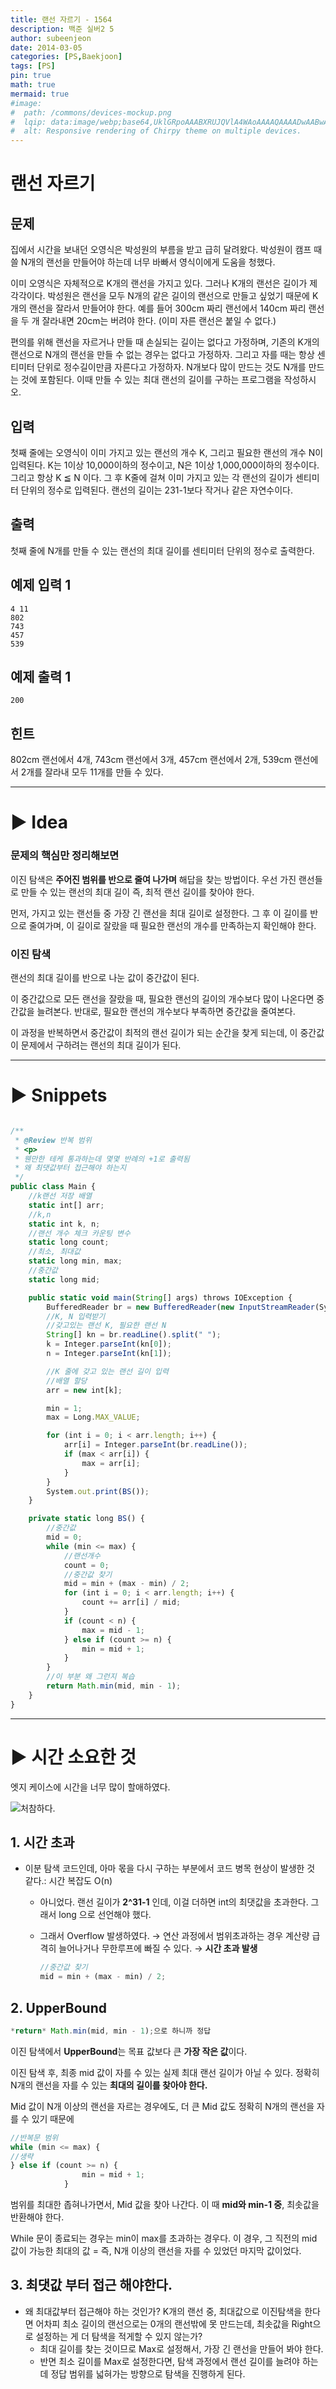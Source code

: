 ```yaml
---
title: 랜선 자르기 - 1564
description: 백준 실버2 5
author: subeenjeon
date: 2014-03-05
categories: [PS,Baekjoon]
tags: [PS]
pin: true
math: true
mermaid: true
#image:
#  path: /commons/devices-mockup.png
#  lqip: data:image/webp;base64,UklGRpoAAABXRUJQVlA4WAoAAAAQAAAADwAABwAAQUxQSDIAAAARL0AmbZurmr57yyIiqE8oiG0bejIYEQTgqiDA9vqnsUSI6H+oAERp2HZ65qP/VIAWAFZQOCBCAAAA8AEAnQEqEAAIAAVAfCWkAALp8sF8rgRgAP7o9FDvMCkMde9PK7euH5M1m6VWoDXf2FkP3BqV0ZYbO6NA/VFIAAAA
#  alt: Responsive rendering of Chirpy theme on multiple devices.
---
```


# 랜선 자르기
## 문제

집에서 시간을 보내던 오영식은 박성원의 부름을 받고 급히 달려왔다. 박성원이 캠프 때 쓸 N개의 랜선을 만들어야 하는데 너무 바빠서 영식이에게 도움을 청했다.

이미 오영식은 자체적으로 K개의 랜선을 가지고 있다. 그러나 K개의 랜선은 길이가 제각각이다. 박성원은 랜선을 모두 N개의 같은 길이의 랜선으로 만들고 싶었기 때문에 K개의 랜선을 잘라서 만들어야 한다. 예를 들어 300cm 짜리 랜선에서 140cm 짜리 랜선을 두 개 잘라내면 20cm는 버려야 한다. (이미 자른 랜선은 붙일 수 없다.)

편의를 위해 랜선을 자르거나 만들 때 손실되는 길이는 없다고 가정하며, 기존의 K개의 랜선으로 N개의 랜선을 만들 수 없는 경우는 없다고 가정하자. 그리고 자를 때는 항상 센티미터 단위로 정수길이만큼 자른다고 가정하자. N개보다 많이 만드는 것도 N개를 만드는 것에 포함된다. 이때 만들 수 있는 최대 랜선의 길이를 구하는 프로그램을 작성하시오.

## 입력

첫째 줄에는 오영식이 이미 가지고 있는 랜선의 개수 K, 그리고 필요한 랜선의 개수 N이 입력된다. K는 1이상 10,000이하의 정수이고, N은 1이상 1,000,000이하의 정수이다. 그리고 항상 K ≦ N 이다. 그 후 K줄에 걸쳐 이미 가지고 있는 각 랜선의 길이가 센티미터 단위의 정수로 입력된다. 랜선의 길이는 231-1보다 작거나 같은 자연수이다.

## 출력

첫째 줄에 N개를 만들 수 있는 랜선의 최대 길이를 센티미터 단위의 정수로 출력한다.

## 예제 입력 1

```
4 11
802
743
457
539
```

## 예제 출력 1

```
200
```

## 힌트

802cm 랜선에서 4개, 743cm 랜선에서 3개, 457cm 랜선에서 2개, 539cm 랜선에서 2개를 잘라내 모두 11개를 만들 수 있다.

---

# ► Idea

### 문제의 핵심만 정리해보면

이진 탐색은 **주어진 범위를 반으로 줄여 나가며** 해답을 찾는 방법이다. 우선 가진 랜선들로 만들 수 있는 랜선의 최대 길이 즉, 최적 랜선 길이를 찾아야 한다.

먼저, 가지고 있는 랜선들 중 가장 긴 랜선을 최대 길이로 설정한다. 그 후 이 길이를 반으로 줄여가며, 이 길이로 잘랐을 때 필요한 랜선의 개수를 만족하는지 확인해야 한다.

### 이진 탐색

랜선의 최대 길이를 반으로 나눈 값이 중간값이 된다.

이 중간값으로 모든 랜선을 잘랐을 때, 필요한 랜선의 길이의 개수보다 많이 나온다면 중간값을 늘려본다. 반대로, 필요한 랜선의 개수보다 부족하면 중간값을 줄여본다.

이 과정을 반복하면서 중간값이 최적의 랜선 길이가 되는 순간을 찾게 되는데, 이 중간값이 문제에서 구하려는 랜선의 최대 길이가 된다.

---

# ► Snippets

```jsx

/**
 * @Review 반복 범위
 * <p>
 * 웬만한 테케 통과하는데 몇몇 반례의 +1로 출력됨
 * 왜 최댓값부터 접근해야 하는지
 */
public class Main {
    //k랜선 저장 배열
    static int[] arr;
    //k,n
    static int k, n;
    //랜선 개수 체크 카운팅 변수
    static long count;
    //최소, 최대값
    static long min, max;
    //중간값
    static long mid;

    public static void main(String[] args) throws IOException {
        BufferedReader br = new BufferedReader(new InputStreamReader(System.in));
        //K, N 입력받기
        //갖고있는 랜선 K, 필요한 랜선 N
        String[] kn = br.readLine().split(" ");
        k = Integer.parseInt(kn[0]);
        n = Integer.parseInt(kn[1]);

        //K 줄에 갖고 있는 랜선 길이 입력
        //배열 할당
        arr = new int[k];

        min = 1;
        max = Long.MAX_VALUE;

        for (int i = 0; i < arr.length; i++) {
            arr[i] = Integer.parseInt(br.readLine());
            if (max < arr[i]) {
                max = arr[i];
            }
        }
        System.out.print(BS());
    }

    private static long BS() {
        //중간값
        mid = 0;
        while (min <= max) {
            //랜선개수
            count = 0;
            //중간값 찾기
            mid = min + (max - min) / 2;
            for (int i = 0; i < arr.length; i++) {
                count += arr[i] / mid;
            }
            if (count < n) {
                max = mid - 1;
            } else if (count >= n) {
                min = mid + 1;
            }
        }
        //이 부분 왜 그런지 복습
        return Math.min(mid, min - 1);
    }
}
```

---

# ► 시간 소요한 것

엣지 케이스에 시간을 너무 많이 할애하였다.

![처참하다.](https://github.com/subeenjeonHere/subeenjeonHere.github.io/assets/145312273/0defd521-80e2-4f64-ac0e-31018b890371)


## 1. 시간 초과

- 이분 탐색 코드인데, 아마 몫을 다시 구하는 부분에서 코드 병목 현상이 발생한 것 같다.: 시간 복잡도 O(n)
  - 아니었다. 랜선 길이가 **2^31-1** 인데, 이걸 더하면 int의 최댓값을 초과한다. 그래서 long 으로 선언해야 했다.
  - 그래서 Overflow 발생하였다. → 연산 과정에서 범위초과하는 경우 계산량 급격히 늘어나거나 무한루프에 빠질 수 있다. → **시간 초과 발생**

    ```jsx
    //중간값 찾기
    mid = min + (max - min) / 2;
    ```


## 2. UpperBound

```jsx
*return* Math.min(mid, min - 1);으로 하니까 정답 
```

이진 탐색에서 **UpperBound**는 목표 값보다 큰 **가장 작은 값**이다.

이진 탐색 후, 최종 mid 값이 자를 수 있는 실제 최대 랜선 길이가 아닐 수 있다. 정확히 N개의 랜선을 자를 수 있는 **최대의 길이를 찾아야 한다.**

Mid 값이 N개 이상의 랜선을 자르는 경우에도, 더 큰 Mid 값도 정확히 N개의 랜선을 자를 수 있기 때문에

```jsx
//반복문 범위
while (min <= max) {
//생략
} else if (count >= n) {
                min = mid + 1;
            }
```

범위를 최대한 좁혀나가면서, Mid 값을 찾아 나간다. 이 때 **mid와 min-1 중**, 최솟값을 반환해야 한다.

While 문이 종료되는 경우는 min이 max를 초과하는 경우다. 이 경우, 그 직전의 mid 값이 가능한 최대의 값 = 즉, N개 이상의 랜선을 자를 수 있었던 마지막 값이었다.

## 3. 최댓값 부터 접근 해야한다.

- 왜 최대값부터 접근해야 하는 것인가? K개의 랜선 중, 최대값으로 이진탐색을 한다면 어차피 최소 길이의 랜선으로는 0개의 랜선밖에 못 만드는데, 최솟값을 Right으로 설정하는 게 더 탐색을 적게할 수 있지 않는가?
  - 최대 길이를 찾는 것이므로 Max로 설정해서, 가장 긴 랜선을 만들어 봐야 한다.
  - 반면 최소 길이를 Max로 설정한다면, 탐색 과정에서 랜선 길이를 늘려야 하는데 정답 범위를 넓혀가는 방향으로 탐색을 진행하게 된다.
